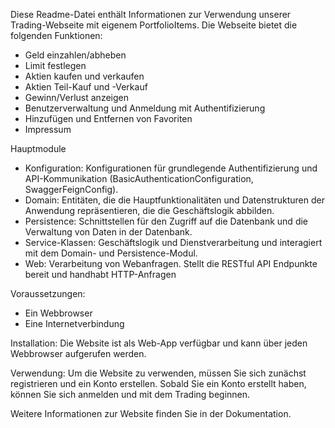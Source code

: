 Diese Readme-Datei enthält Informationen zur Verwendung unserer Trading-Webseite mit eigenem PortfolioItems. Die Webseite bietet die folgenden Funktionen:

- Geld einzahlen/abheben
- Limit festlegen
- Aktien kaufen und verkaufen
- Aktien Teil-Kauf und -Verkauf
- Gewinn/Verlust anzeigen
- Benutzerverwaltung und Anmeldung mit Authentifizierung
- Hinzufügen und Entfernen von Favoriten
- Impressum

Hauptmodule
- Konfiguration: Konfigurationen für grundlegende Authentifizierung und API-Kommunikation (BasicAuthenticationConfiguration, SwaggerFeignConfig).
- Domain: Entitäten, die die Hauptfunktionalitäten und Datenstrukturen der Anwendung repräsentieren, die die Geschäftslogik abbilden.
- Persistence: Schnittstellen für den Zugriff auf die Datenbank und die Verwaltung von Daten in der Datenbank.
- Service-Klassen: Geschäftslogik und Dienstverarbeitung und interagiert mit dem Domain- und Persistence-Modul.
- Web: Verarbeitung von Webanfragen. Stellt die RESTful API Endpunkte bereit und handhabt HTTP-Anfragen


Voraussetzungen:
- Ein Webbrowser
- Eine Internetverbindung

Installation:
Die Website ist als Web-App verfügbar und kann über jeden Webbrowser aufgerufen werden.

Verwendung:
Um die Website zu verwenden, müssen Sie sich zunächst registrieren und ein Konto erstellen. Sobald Sie ein Konto erstellt haben, können Sie sich anmelden und mit dem Trading beginnen.



Weitere Informationen zur Website finden Sie in der Dokumentation.
